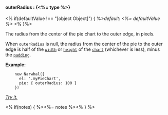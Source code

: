 #### **outerRadius** : {<%= type %>}

<% if(defaultValue !== "[object Object]") { %>*default: <%= defaultValue %>* <% }%>

The radius from the center of the pie chart to the outer edge, in pixels. 

When `outerRadius` is null, the radius from the center of the pie to the outer edge is half of the [`width`](#config_config.chart.width) or [`height`](#config_config.chart.height) of the [`chart`](#config_config.chart) (whichever is less), minus the [`padding`](#config_config.chart.padding).

**Example:**

		new Narwhal({
		  el: '.myPieChart',
		  pie: { outerRadius: 100 }
		})

*[Try it.](http://jsfiddle.net/forio/73hPM/)*

<% if(notes) { %><%= notes %><% } %>


